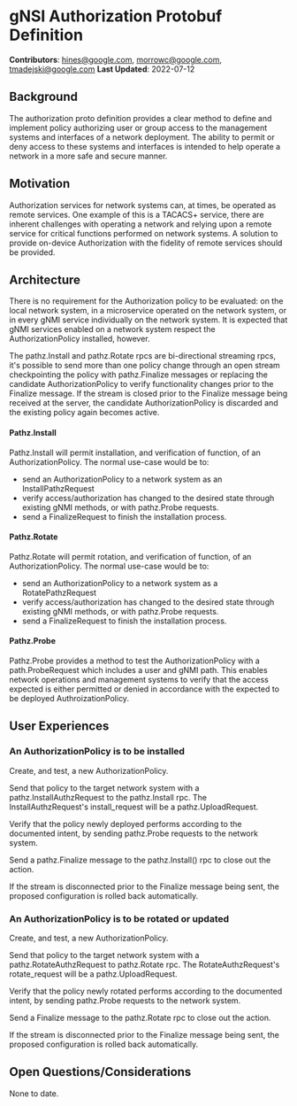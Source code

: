 # gNSI Authorization Protobuf Definition
**Contributors**: hines@google.com, morrowc@google.com, tmadejski@google.com
**Last Updated**: 2022-07-12

## Background

The authorization proto definition provides a clear method to define
and implement policy authorizing user or group access to the management
systems and interfaces of a network deployment. The ability to permit
or deny access to these systems and interfaces is intended to help
operate a network in a more safe and secure manner.

## Motivation

Authorization services for network systems can, at times, be operated
as remote services. One example of this is a TACACS+ service, there are
inherent challenges with operating a network and relying upon a remote
service for critical functions performed on network systems. A solution
to provide on-device Authorization with the fidelity of remote services
should be provided.

## Architecture

There is no requirement for the Authorization policy to be evaluated:
on the local network system, in a microservice operated on the network
system, or in every gNMI service individually on the network system.
It is expected that gNMI services enabled on a network system respect
the AuthorizationPolicy installed, however.

The pathz.Install and pathz.Rotate rpcs are bi-directional streaming
rpcs, it's possible to send more than one policy change through an
open stream checkpointing the policy with pathz.Finalize messages or
replacing the candidate AuthorizationPolicy to verify functionality
changes prior to the Finalize message. If the stream is closed prior
to the Finalize message being received at the server, the candidate
AuthorizationPolicy is discarded and the existing policy again becomes
active.

#### Pathz.Install

Pathz.Install will permit installation, and verification of function,
of an AuthorizationPolicy. The normal use-case would be to:

* send an AuthorizationPolicy to a network system as an
InstallPathzRequest
* verify access/authorization has changed to the desired state
through existing gNMI methods, or with pathz.Probe requests.
* send a FinalizeRequest to finish the installation process.

#### Pathz.Rotate

Pathz.Rotate will permit rotation, and verification of function,
of an AuthorizationPolicy. The normal use-case would be to:

* send an AuthorizationPolicy to a network system as a
RotatePathzRequest
* verify access/authorization has changed to the desired state
through existing gNMI methods, or with pathz.Probe requests.
* send a FinalizeRequest to finish the installation process.

#### Pathz.Probe

Pathz.Probe provides a method to test the AuthorizationPolicy
with a path.ProbeRequest which includes a user and gNMI path. This
enables network operations and management systems to verify that
the access expected is either permitted or denied in accordance
with the expected to be deployed AuthroizationPolicy.

## User Experiences

### An AuthorizationPolicy is to be installed

Create, and test, a new AuthorizationPolicy.

Send that policy to the target network system with a
pathz.InstallAuthzRequest to the pathz.Install rpc. The
InstallAuthzRequest's install_request will be a pathz.UploadRequest.

Verify that the policy newly deployed performs according to the documented
intent, by sending pathz.Probe requests to the network system.

Send a pathz.Finalize message to the pathz.Install() rpc to close
out the action.

If the stream is disconnected prior to the Finalize message being
sent, the proposed configuration is rolled back automatically.

### An AuthorizationPolicy is to be rotated or updated

Create, and test, a new AuthorizationPolicy.

Send that policy to the target network system with a
pathz.RotateAuthzRequest to pathz.Rotate rpc. The
RotateAuthzRequest's rotate_request will be a pathz.UploadRequest.

Verify that the policy newly rotated performs according to the documented
intent, by sending pathz.Probe requests to the network system.

Send a Finalize message to the pathz.Rotate rpc to close
out the action.

If the stream is disconnected prior to the Finalize message being
sent, the proposed configuration is rolled back automatically.

## Open Questions/Considerations

None to date.
